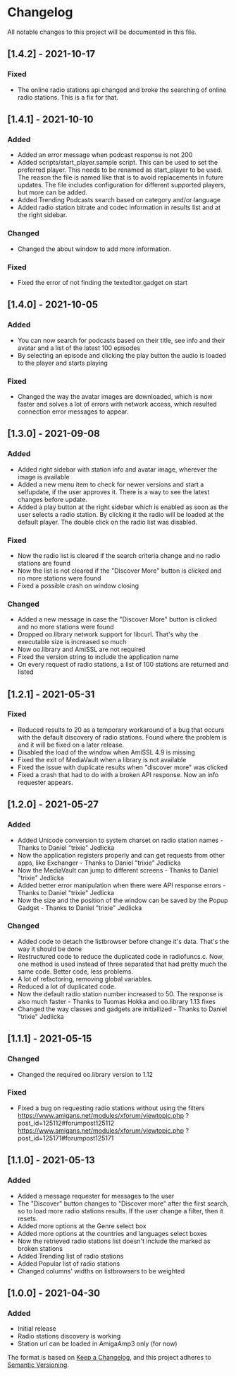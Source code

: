 # Changelog
All notable changes to this project will be documented in this file.

## [1.4.2] - 2021-10-17
### Fixed
- The online radio stations api changed and broke the searching of
  online radio stations. This is a fix for that.

## [1.4.1] - 2021-10-10
### Added
- Added an error message when podcast response is not 200
- Added scripts/start_player.sample script. This can be used to set the
  preferred player. This needs to be renamed as start_player to be used.
  The reason the file is named like that is to avoid replacements in
  future updates.
  The file includes configuration for different supported players, but
  more can be added.
- Added Trending Podcasts search based on category and/or language
- Added radio station bitrate and codec information in results list
  and at the right sidebar.

### Changed
- Changed the about window to add more information.

### Fixed
- Fixed the error of not finding the texteditor.gadget on start


## [1.4.0] - 2021-10-05
### Added
- You can now search for podcasts based on their title, see info
  and their avatar and a list of the latest 100 episodes
- By selecting an episode and clicking the play button the audio
  is loaded to the player and starts playing

### Fixed
- Changed the way the avatar images are downloaded, which is now
  faster and solves a lot of errors with network access, which
  resulted connection error messages to appear.


## [1.3.0] - 2021-09-08
### Added
- Added right sidebar with station info and avatar image, wherever
  the image is available
- Added a new menu item to check for newer versions and start a
  selfupdate, if the user approves it. There is a way to see the
  latest changes before update.
- Added a play button at the right sidebar which is enabled as soon
  as the user selects a radio station. By clicking it the radio will
  be loaded at the default player. The double click on the radio
  list was disabled.

### Fixed
- Now the radio list is cleared if the search criteria change and
  no radio stations are found
- Now the list is not cleared if the "Discover More" button is
  clicked and no more stations were found
- Fixed a possible crash on window closing

### Changed
- Added a new message in case the "Discover More" button is clicked
  and no more stations were found
- Dropped oo.library network support for libcurl. That's why the
  executable size is increased so much
- Now oo.library and AmiSSL are not required
- Fixed the version string to include the application name
- On every request of radio stations, a list of 100 stations are
  returned and listed

## [1.2.1] - 2021-05-31
### Fixed
- Reduced results to 20 as a temporary workaround of a bug that
  occurs with the default discovery of radio stations. Found where
  the problem is and it will be fixed on a later release.
- Disabled the load of the window when AmiSSL 4.9 is missing
- Fixed the exit of MediaVault when a library is not available
- Fixed the issue with duplicate results when "discover more" was
  clicked
- Fixed a crash that had to do with a broken API response. Now an
  info requester appears.

## [1.2.0] - 2021-05-27
### Added
- Added Unicode conversion to system charset on radio station
  names - Thanks to Daniel "trixie" Jedlicka
- Now the application registers properly and can get requests from
  other apps, like Exchanger - Thanks to Daniel "trixie" Jedlicka
- Now the MediaVault can jump to different screens - Thanks to
  Daniel "trixie" Jedlicka
- Added better error manipulation when there were API response
  errors - Thanks to Daniel "trixie" Jedlicka
- Now the size and the position of the window can be saved by the
  Popup Gadget - Thanks to Daniel "trixie" Jedlicka

### Changed
- Added code to detach the listbrowser before change it's data.
  That's the way it should be done
- Restructured code to reduce the duplicated code in radiofuncs.c.
  Now, one method is used instead of three separated that had pretty
  much the same code. Better code, less problems.
- A lot of refactoring, removing global variables.
- Reduced a lot of duplicated code.
- Now the default radio station number increased to 50. The response
  is also much faster - Thanks to Tuomas Hokka and oo.library 1.13
  fixes
- Changed the way classes and gadgets are initiallized - Thanks to
  Daniel "trixie" Jedlicka

## [1.1.1] - 2021-05-15
### Changed
- Changed the required oo.library version to 1.12

### Fixed
- Fixed a bug on requesting radio stations without using the filters
  https://www.amigans.net/modules/xforum/viewtopic.php
    ?post_id=125112#forumpost125112
  https://www.amigans.net/modules/xforum/viewtopic.php
    ?post_id=125171#forumpost125171

## [1.1.0] - 2021-05-13
### Added
- Added a message requester for messages to the user
- The "Discover" button changes to "Discover more" after the first
  search, so to load more radio stations results. If the user change
  a filter, then it resets.
- Added more options at the Genre select box
- Added more options at the countries and languages select boxes
- Now the retrieved radio stations list doesn't include the marked
  as broken stations
- Added Trending list of radio stations
- Added Popular list of radio stations
- Changed columns' widths on listbrowsers to be weighted

## [1.0.0] - 2021-04-30
### Added
- Initial release
- Radio stations discovery is working
- Station url can be loaded in AmigaAmp3 only (for now)



The format is based on
[Keep a Changelog](https://keepachangelog.com/en/1.0.0/),
and this project adheres to
[Semantic Versioning](https://semver.org/spec/v2.0.0.html).
